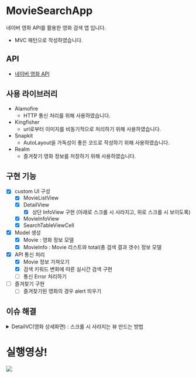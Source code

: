 # MovieSearchApp
네이버 영화 API를 활용한 영화 검색 앱 입니다.

- MVC 패턴으로 작성하였습니다.

## API
- [네이버 영화 API](https://developers.naver.com/docs/serviceapi/search/movie/movie.md#%EC%98%81%ED%99%94)

## 사용 라이브러리
- Alamofire
  - HTTP 통신 처리를 위해 사용하였습니다.
- Kingfisher
  - url로부터 이미지를 비동기적으로 처리하기 위해 사용하였습니다.
- Snapkit
  - AutoLayout을 가독성이 좋은 코드로 작성하기 위해 사용하였습니다.
- Realm
  - 즐겨찾기 영화 정보를 저장하기 위해 사용하였습니다.

## 구현 기능
- [x] custom UI 구성
  - [x] MovieListView
  - [x] DetailView
    - [x] 상단 InfoView 구현 (아래로 스크롤 시 사라지고, 위로 스크롤 시 보이도록)
  - [x] MovieInfoView
  - [x] SearchTableViewCell  
- [x] Model 생성
  - [x] Movie : 영화 정보 모델
  - [x] MovieInfo : Movie 리스트와 total(총 검색 결과 갯수) 정보 모델
- [x] API 통신 처리
  - [x] Movie 정보 가져오기
  - [x] 검색 키워드 변화에 따른 실시간 검색 구현
  - [ ] 통신 Error 처리하기
- [ ] 즐겨찾기 구현
  - [ ] 즐겨찾기된 영화의 경우 alert 띄우기

## 이슈 해결

<details>
 <summary> DetailVC(영화 상세화면) : 스크롤 시 사라지는 뷰 만드는 방법 </summary>
 
 - 상단의 작은 뷰와 웹뷰로 화면이 구성되어있음
 - 아래로 스크롤을 하면 안보이고, 다시 위로 스크롤하면 보이는 뷰를 넣고 싶었음
 - view의 상단 제약조건의 contentOffset을 빼주어 구현함. (함께 있는 뷰가 UIScrollView를 상속받고 있다면 아래의 방법으로 적용 가능)
 
  ```swift
 class SomeView: UIView {
    // 변수 선언
    var topConstraint: Constraint? = nil
    ...

    // 제약조건 설정

    func setConstraints() {
      infoView.snp.makeConstraints {
        $0.leading.trailing.top.equalTo(safeArea)
        $0.height.equalTo(110)
        self.topConstraint = $0.top.equalTo(safeArea).constraint
      }
    }
 }

  // 스크롤 될 때 뷰 올라가게 하기
  extension SomeView: UIScrollViewDelegate {
   func scrollViewDidScroll(_ scrollView: UIScrollView) {
     guard let topConstraint = topConstraint else { return }

     if scrollView.contentOffset.y > 0 {
       if scrollView.contentOffset.y < 110 {
         topConstraint.update(offset: -scrollView.contentOffset.y)
       } else {
         topConstraint.update(offset: -110)
       }
     } else {
       topConstraint.update(offset: 0)
     }
   }
 }
  ```

</details>
  
  
# 실행영상!
<img src="https://user-images.githubusercontent.com/59866819/165029353-861e8a3c-0ba7-456b-9374-31b23f276646.gif">

  
